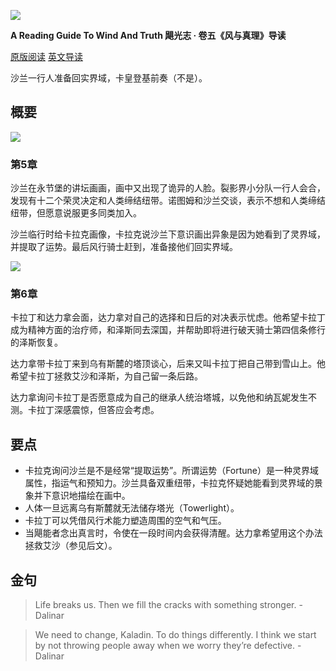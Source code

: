 ![](https://reactormag.com/wp-content/uploads/2024/07/Wind-and-Truth-series-header-simplified-1100x550.png)

**A Reading Guide To Wind And Truth
飓光志 · 卷五《风与真理》导读**

[原版阅读](https://reactormag.com/read-wind-and-truth-by-brandon-sanderson-chapters-5-and-6/)
[英文导读](https://reactormag.com/wind-and-truth-read-along-discussion-chapters-5-and-6)

沙兰一行人准备回实界域，卡皇登基前奏（不是）。

## 概要

![](https://reactormag.com/wp-content/uploads/2024/08/Wind-and-Truth-Chapter-Arch-Chapter-5-1100x594.png)

### 第5章

沙兰在永节堡的讲坛画画，画中又出现了诡异的人脸。裂影界小分队一行人会合，发现有十二个荣灵决定和人类缔结纽带。诺图姆和沙兰交谈，表示不想和人类缔结纽带，但愿意说服更多同类加入。

沙兰临行时给卡拉克画像，卡拉克说沙兰下意识画出异象是因为她看到了灵界域，并提取了运势。最后风行骑士赶到，准备接他们回实界域。

![](https://reactormag.com/wp-content/uploads/2024/08/Wind-and-Truth-Chapter-Arch-Chapter-6.png)

### 第6章

卡拉丁和达力拿会面，达力拿对自己的选择和日后的对决表示忧虑。他希望卡拉丁成为精神方面的治疗师，和泽斯同去深国，并帮助即将进行破天骑士第四信条修行的泽斯恢复。

达力拿带卡拉丁来到乌有斯麓的塔顶谈心，后来又叫卡拉丁把自己带到雪山上。他希望卡拉丁拯救艾沙和泽斯，为自己留一条后路。

达力拿询问卡拉丁是否愿意成为自己的继承人统治塔城，以免他和纳瓦妮发生不测。卡拉丁深感震惊，但答应会考虑。

## 要点

- 卡拉克询问沙兰是不是经常“提取运势”。所谓运势（Fortune）是一种灵界域属性，指运气和预知力。沙兰具备双重纽带，卡拉克怀疑她能看到灵界域的景象并下意识地描绘在画中。
- 人体一旦远离乌有斯麓就无法储存塔光（Towerlight）。
- 卡拉丁可以凭借风行术能力塑造周围的空气和气压。
- 当飓能者念出真言时，令使在一段时间内会获得清醒。达力拿希望用这个办法拯救艾沙（参见后文）。

## 金句

> Life breaks us. Then we fill the cracks with something stronger. - Dalinar

> We need to change, Kaladin. To do things differently. I think we start by not throwing people away when we worry they’re defective. - Dalinar